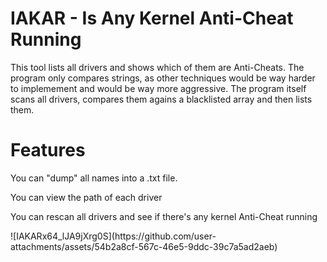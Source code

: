 <h1>IAKAR - Is Any Kernel Anti-Cheat Running</h1>
<p> This tool lists all drivers and shows which of them are Anti-Cheats. The program only compares strings, as other techniques would be way harder to implemement and would be way more aggressive. The program itself scans all drivers,
compares them agains a blacklisted array and then lists them.</p>

<h1> Features </h1>
<p> You can "dump" all names into a .txt file.</p>
<p> You can view the path of each driver</p>
<p> You can rescan all drivers and see if there's any kernel Anti-Cheat running</p>
![IAKARx64_lJA9jXrg0S](https://github.com/user-attachments/assets/54b2a8cf-567c-46e5-9ddc-39c7a5ad2aeb)
